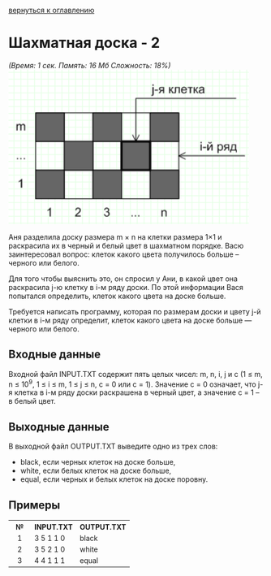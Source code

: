 <a href="/README.md">вернуться к оглавлению</a><br>

<h1>Шахматная доска - 2</h1>
<i>(Время: 1&nbsp;сек. Память: 16 Мб&nbsp;Сложность: 18%)</i><br>

<img src=pic.png>
<p class=text>
Аня разделила доску размера m &#215; n на клетки размера 1&#215;1 и раскрасила их в черный и белый цвет в шахматном порядке. Васю заинтересовал вопрос: клеток какого цвета получилось больше – черного или белого. 
</p>
<p class=text>
Для того чтобы выяснить это, он спросил у Ани, в какой цвет она раскрасила j-ю клетку в i-м ряду доски. По этой информации Вася попытался  определить, клеток какого цвета на доске больше.
</p>
<p class=text>
Требуется написать программу, которая по размерам доски и цвету j-й клетки в i-м ряду определит, клеток какого цвета на доске больше — черного или белого.
</p>

<h2>Входные данные</h2>

<p class=text>
Входной файл INPUT.TXT содержит пять целых чисел: m, n, i, j и c (1 &#8804; m, n &#8804; 10<sup>9</sup>, 1 &#8804; i &#8804; m, 1 &#8804; j &#8804; n, с = 0 или с = 1). Значение c = 0 означает, что j-я клетка в i-м ряду доски раскрашена в черный цвет, а значение c = 1 – в белый цвет.
</p>

<h2>Выходные данные</h2>

<p class=text>
В выходной файл OUTPUT.TXT выведите одно из трех слов:
</p>
<ul>
<li>black, если черных клеток на доске больше,</li>
<li>white, если белых клеток на доске больше,</li>
<li>equal, если черных и белых клеток на доске поровну.</li>
</ul>

<h2>Примеры</h2>

<table>
<tr><th width=30>№</th><th>INPUT.TXT</th><th>OUTPUT.TXT</th></tr>
<tr class=white2><td align=center>1</td><td valign=top>3 5 1 1 0</td><td valign=top>black</td></tr>
<tr class=white2><td align=center>2</td><td valign=top>3 5 2 1 0</td><td valign=top>white</td></tr>
<tr class=white2><td align=center>3</td><td valign=top>4 4 1 1 1</td><td valign=top>equal</td></tr>
</table>